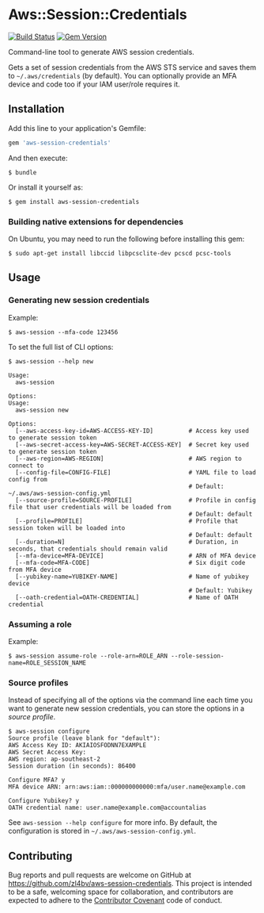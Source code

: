 # Aws::Session::Credentials

[![Build Status](https://travis-ci.org/zl4bv/aws-session-credentials.svg)](https://travis-ci.org/zl4bv/aws-session-credentials)
[![Gem Version](https://badge.fury.io/rb/aws-session-credentials.svg)](https://badge.fury.io/rb/aws-session-credentials)

Command-line tool to generate AWS session credentials.

Gets a set of session credentials from the AWS STS service and saves them to
`~/.aws/credentials` (by default). You can optionally provide an MFA device and
code too if your IAM user/role requires it.

## Installation

Add this line to your application's Gemfile:

```ruby
gem 'aws-session-credentials'
```

And then execute:

    $ bundle

Or install it yourself as:

    $ gem install aws-session-credentials

### Building native extensions for dependencies

On Ubuntu, you may need to run the following before installing this gem:

```
$ sudo apt-get install libccid libpcsclite-dev pcscd pcsc-tools
```

## Usage

### Generating new session credentials

Example:

```
$ aws-session --mfa-code 123456
```

To set the full list of CLI options:

```
$ aws-session --help new

Usage:
  aws-session

Options:
Usage:
  aws-session new

Options:
  [--aws-access-key-id=AWS-ACCESS-KEY-ID]          # Access key used to generate session token
  [--aws-secret-access-key=AWS-SECRET-ACCESS-KEY]  # Secret key used to generate session token
  [--aws-region=AWS-REGION]                        # AWS region to connect to
  [--config-file=CONFIG-FILE]                      # YAML file to load config from
                                                   # Default: ~/.aws/aws-session-config.yml
  [--source-profile=SOURCE-PROFILE]                # Profile in config file that user credentials will be loaded from
                                                   # Default: default
  [--profile=PROFILE]                              # Profile that session token will be loaded into
                                                   # Default: default
  [--duration=N]                                   # Duration, in seconds, that credentials should remain valid
  [--mfa-device=MFA-DEVICE]                        # ARN of MFA device
  [--mfa-code=MFA-CODE]                            # Six digit code from MFA device
  [--yubikey-name=YUBIKEY-NAME]                    # Name of yubikey device
                                                   # Default: Yubikey
  [--oath-credential=OATH-CREDENTIAL]              # Name of OATH credential
```

### Assuming a role

Example:

```
$ aws-session assume-role --role-arn=ROLE_ARN --role-session-name=ROLE_SESSION_NAME
```

### Source profiles

Instead of specifying all of the options via the command line each time you
want to generate new session credentials, you can store the options in a
*source profile*.

```
$ aws-session configure
Source profile (leave blank for "default"):
AWS Access Key ID: AKIAIOSFODNN7EXAMPLE
AWS Secret Access Key:
AWS region: ap-southeast-2
Session duration (in seconds): 86400

Configure MFA? y
MFA device ARN: arn:aws:iam::000000000000:mfa/user.name@example.com

Configure Yubikey? y
OATH credential name: user.name@example.com@accountalias
```

See `aws-session --help configure` for more info. By default, the configuration
is stored in `~/.aws/aws-session-config.yml`.

## Contributing

Bug reports and pull requests are welcome on GitHub at https://github.com/zl4bv/aws-session-credentials. This project is intended to be a safe, welcoming space for collaboration, and contributors are expected to adhere to the [Contributor Covenant](contributor-covenant.org) code of conduct.
